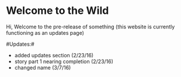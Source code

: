 # Welcome to the Wild
Hi, Welcome to the pre-release of something (this website is currently functioning as an updates page)





#Updates:#
- added updates section (2/23/16)
- story part 1 nearing completion (2/23/16)
- changed name (3/7/16)
